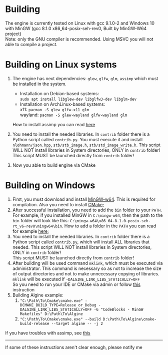 # Building
The engine is currently tested on Linux with gcc 9.1.0-2 and Windows 10 with MinGW (gcc 8.1.0 x86_64-posix-seh-rev0, Built by MinGW-W64 project)
<br>Note: only the GNU compiler is recommended. Using MSVC you will not able to compile a project.

# Building on Linux systems
1. The engine has next dependencies: `glew`, `glfw`, `glm`, `assimp` which must be installed in the system.
   * Installation on Debian-based systems:
     <br>`sudo apt install libglew-dev libglfw3-dev libglm-dev`
   * Installation on ArchLinux-based systems:
     <br>x11: `pacman -S glew glfw-x11 glm`
     <br>wayland: `pacman -S glew-wayland glfw-wayland glm`

   How to install assimp you can read [here](https://github.com/assimp/assimp/blob/master/Build.md)
2. You need to install the needed libraries.
   In `contrib` folder there is a Python script called `contrib.py`.
   You must execute it and install `nlohmann/json.hpp`, `stb/stb_image.h`, `stb/std_image_write.h`.
   This script WILL NOT install libraries in System directories, ONLY in `contrib` folder!
   <br>This script MUST be launched directly from `contrib` folder!
3. Now you able to build engine via CMake

# Building on Windows
1. First, you must download and install [MinGW-w64](https://sourceforge.net/projects/mingw-w64/). This is required for compilation. Also you need to install [CMake](https://cmake.org/download/);
2. After successful installation, you need to add the `bin` folder to your `PATH`.
   For example, if you installed MinGW in `C:\mingw-w64`, then the path to the `bin` folder will look like this: `C:\mingw-w64\x86_64-8.1.0-posix-seh-rt_v6-rev0\mingw64\bin`.
   How to add a folder in the `PATH` you can read for example [here](https://docs.alfresco.com/4.2/tasks/fot-addpath.html);
3. You need to install the needed libraries.
   In `contrib` folder there is a Python script called `contrib.py`, which will install ALL libraries that needed.
   This script WILL NOT install libraries in System directories, ONLY in `contrib` folder!
   <br>This script MUST be launched directly from `contrib` folder!
4. After building will be used command `mklink`, which must be executed via administrator.
   This command is necessary so as not to increase the size of output directories and not to make unnecessary copying of libraries.
   <br>`mklink` will be executed if `-DALGINE_LINK_LIBS_STATICALLY=OFF`
   <br>So you need to run your IDE or CMake via admin or follow [this](https://superuser.com/questions/124679/how-do-i-create-a-link-in-windows-7-home-premium-as-a-regular-user) instruction
5. Building Algine example:
   1. `"C:\Path\To\Cmake\cmake.exe" -DCMAKE_BUILD_TYPE=Release_or_Debug -DALGINE_LINK_LIBS_STATICALLY=OFF -G "CodeBlocks - MinGW Makefiles" D:\Path\To\Algine`
   2. `"C:\Path\To\Cmake\cmake.exe" --build D:\Path\To\Algine\cmake-build-release --target algine -- -j 2`

If you have troubles with assimp, see [this](https://github.com/assimp/assimp/issues/2618)

---

If some of these instructions aren't clear enough, please notify me